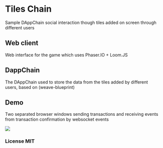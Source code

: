# Tiles Chain

Sample DAppChain social interaction though tiles added on screen through different users

## Web client

Web interface for the game which uses Phaser.IO + Loom.JS

## DappChain

The DAppChain used to store the data from the tiles added by different users, based on (weave-blueprint)

## Demo

Two separated browser windows sending transactions and receiving events from transaction confirmation by websocket events

![](https://dzwonsemrish7.cloudfront.net/items/1R260D2p0q3p0M3i220J/Screen%20Recording%202018-05-22%20at%2010.23%20AM.gif?v=9a5591a9)

### License MIT

